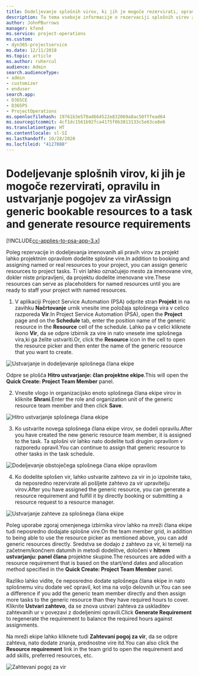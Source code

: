 ```yaml
---
title: Dodeljevanje splošnih virov, ki jih je mogoče rezervirati, opravilu in projektni ekipi
description: Ta tema vsebuje informacije o rezervaciji splošnih virov za opravila in projektne ekipe.
author: JohnPBurrows
manager: kfend
ms.service: project-operations
ms.custom:
- dyn365-projectservice
ms.date: 12/11/2018
ms.topic: article
ms.author: ruhercul
audience: Admin
search.audienceType:
- admin
- customizer
- enduser
search.app:
- D365CE
- D365PS
- ProjectOperations
ms.openlocfilehash: 19761b3e570ad664522e832069a8ac50fffead64
ms.sourcegitcommit: 4cf1dc1561b92fca4175f0b3813133c5e63ce8e6
ms.translationtype: HT
ms.contentlocale: sl-SI
ms.lasthandoff: 10/28/2020
ms.locfileid: "4127088"
---
```

# <a name="assign-generic-bookable-resources-to-a-task-and-generate-resource-requirements"></a><span data-ttu-id="e2808-103">Dodeljevanje splošnih virov, ki jih je mogoče rezervirati, opravilu in ustvarjanje pogojev za vir</span><span class="sxs-lookup"><span data-stu-id="e2808-103">Assign generic bookable resources to a task and generate resource requirements</span></span> 

[!INCLUDE[cc-applies-to-psa-app-3.x](../includes/cc-applies-to-psa-app-3x.md)]

<span data-ttu-id="e2808-104">Poleg rezervacije in dodeljevanja imenovanih ali pravih virov za projekt lahko projektnim opravilom dodelite splošne vire.</span><span class="sxs-lookup"><span data-stu-id="e2808-104">In addition to booking and assigning named or real resources to your project, you can assign generic resources to project tasks.</span></span> <span data-ttu-id="e2808-105">Ti viri lahko označujejo mesto za imenovane vire, dokler niste pripravljeni, da projektu dodelite imenovane vire.</span><span class="sxs-lookup"><span data-stu-id="e2808-105">These resources can serve as placeholders for named resources until you are ready to staff your project with named resources.</span></span> 

1. <span data-ttu-id="e2808-106">V aplikaciji Project Service Automation (PSA) odprite stran **Projekt** in na zavihku **Načrtovanje** urnik vnesite ime položaja splošnega vira v celico razporeda **Vir**.</span><span class="sxs-lookup"><span data-stu-id="e2808-106">In Project Service Automation (PSA), open the **Project** page and on the **Schedule** tab, enter the position name of the generic resource in the **Resource** cell of the schedule.</span></span> <span data-ttu-id="e2808-107">Lahko pa v celici kliknete ikono **Vir**, da se odpre izbirnik za vire in nato vnesete ime splošnega vira,ki ga želite ustvariti.</span><span class="sxs-lookup"><span data-stu-id="e2808-107">Or, click the **Resource** icon in the cell to open the resource picker and then enter the name of the generic resource that you want to create.</span></span>

![Ustvarjanje in dodeljevanje splošnega člana ekipe](media/RM-how-to-9.png)

<span data-ttu-id="e2808-109">Odpre se plošča **Hitro ustvarjanje: član projektne ekipe**.</span><span class="sxs-lookup"><span data-stu-id="e2808-109">This will open the **Quick Create: Project Team Member** panel.</span></span> 

2. <span data-ttu-id="e2808-110">Vnesite vlogo in organizacijsko enoto splošnega člana ekipe virov in kliknite **Shrani**.</span><span class="sxs-lookup"><span data-stu-id="e2808-110">Enter the role and organization unit of the generic resource team member and then click **Save**.</span></span>

![Hitro ustvarjanje splošnega člana ekipe](media/RM-how-to-10.png)

3. <span data-ttu-id="e2808-112">Ko ustvarite novega splošnega člana ekipe virov, se dodeli opravilu.</span><span class="sxs-lookup"><span data-stu-id="e2808-112">After you have created the new generic resource team member, it is assigned to the task.</span></span> <span data-ttu-id="e2808-113">Ta splošni vir lahko nato dodelite tudi drugim opravilom v razporedu opravil.</span><span class="sxs-lookup"><span data-stu-id="e2808-113">You can continue to assign that generic resource to other tasks in the task schedule.</span></span>

![Dodeljevanje obstoječega splošnega člana ekipe opravilom](media/RM-how-to-11.png)

4. <span data-ttu-id="e2808-115">Ko dodelite splošen vir, lahko ustvarite zahtevo za vir in jo izpolnite tako, da neposredno rezervirate ali pošljete zahtevo za vir upravitelju virov.</span><span class="sxs-lookup"><span data-stu-id="e2808-115">After you have assigned the generic resource, you can generate a resource requirement and fulfill it by directly booking or submitting a resource request to a resource manager.</span></span>

![Ustvarjanje zahteve za splošnega člana ekipe](media/RM-how-to-12.png)

<span data-ttu-id="e2808-117">Poleg uporabe zgoraj omenjenega izbirnika virov lahko na mreži člana ekipe tudi neposredno dodajate splošne vire.</span><span class="sxs-lookup"><span data-stu-id="e2808-117">On the team member grid, in addition to being able to use the resource picker as mentioned above, you can add generic resources directly.</span></span> <span data-ttu-id="e2808-118">Sredstva se dodajo z zahtevo za vir, ki temelji na začetnem/končnem datumih in metodi dodelitve, določeni v **hitrem ustvarjanju: panel člana** projektne skupine.</span><span class="sxs-lookup"><span data-stu-id="e2808-118">The resources are added with a resource requirement that is based on the start/end dates and allocation method specified in the **Quick Create: Project Team Member** panel.</span></span>

<span data-ttu-id="e2808-119">Razliko lahko vidite, če neposredno dodate splošnega člana ekipe in nato splošnemu viru dodate več opravil, kot ima na voljo delovnih ur.</span><span class="sxs-lookup"><span data-stu-id="e2808-119">You can see a difference if you add the generic team member directly and then assign more tasks to the generic resource than they have required hours to cover.</span></span> <span data-ttu-id="e2808-120">Kliknite **Ustvari zahtevo**, da se znova ustvari zahteva za uskladitev zahtevanih ur v povezavi z dodeljenimi opravili.</span><span class="sxs-lookup"><span data-stu-id="e2808-120">Click **Generate Requirement** to regenerate the requirement to balance the required hours against assignments.</span></span>

<span data-ttu-id="e2808-121">Na mreži ekipe lahko kliknete tudi **Zahtevani pogoj za vir**, da se odpre zahteva, nato dodate znanja, prednostne vire itd.</span><span class="sxs-lookup"><span data-stu-id="e2808-121">You can also click the **Resource requirement** link in the team grid to open the requirement and add skills, preferred resources, etc.</span></span>

![Zahtevani pogoj za vir](media/RM-how-to-13.png)

